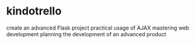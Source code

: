 # kindotrello
create an advanced Flask project practical usage of AJAX mastering web development planning the development of an advanced product
